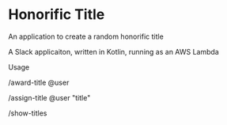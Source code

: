 # Honorific Title
An application to create a random honorific title

A Slack applicaiton, written in Kotlin, running as an AWS Lambda

Usage

/award-title @user

/assign-title @user "title"

/show-titles

